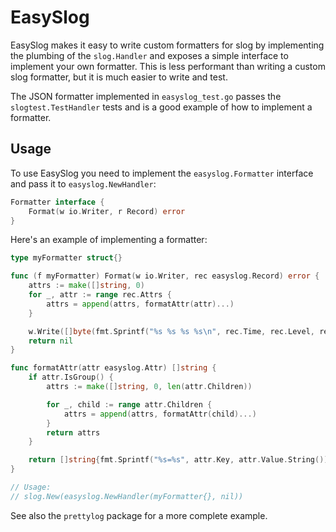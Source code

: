 # EasySlog

EasySlog makes it easy to write custom formatters for slog by implementing the plumbing of the `slog.Handler` and exposes a simple interface to implement your own formatter. This is less performant than writing a custom slog formatter, but it is much easier to write and test.

The JSON formatter implemented in `easyslog_test.go` passes the `slogtest.TestHandler` tests and is a good example of how to implement a formatter.

## Usage

To use EasySlog you need to implement the `easyslog.Formatter` interface and pass it to `easyslog.NewHandler`:

```go
Formatter interface {
    Format(w io.Writer, r Record) error
}
```

Here's an example of implementing a formatter:

```go
type myFormatter struct{}

func (f myFormatter) Format(w io.Writer, rec easyslog.Record) error {
    attrs := make([]string, 0)
    for _, attr := range rec.Attrs {
        attrs = append(attrs, formatAttr(attr)...)
    }

    w.Write([]byte(fmt.Sprintf("%s %s %s %s\n", rec.Time, rec.Level, rec.Message, strings.Join(attrs, " "))))
    return nil
}

func formatAttr(attr easyslog.Attr) []string {
    if attr.IsGroup() {
        attrs := make([]string, 0, len(attr.Children))

        for _, child := range attr.Children {
            attrs = append(attrs, formatAttr(child)...)
        }
        return attrs
    }

    return []string{fmt.Sprintf("%s=%s", attr.Key, attr.Value.String())}
}

// Usage:
// slog.New(easyslog.NewHandler(myFormatter{}, nil))
```

See also the `prettylog` package for a more complete example.
